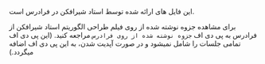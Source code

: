 این فایل های ارائه شده توسط استاد شیرافکن در فرادرس است.

برای مشاهده جزوه نوشته شده از روی فیلم طراحی الگوریتم استاد شیرافکن از فرادرس به پی دی اف `جزوه نوشته شده از روی فرادرس` مراجعه کنید. (این پی دی اف تمامی جلسات را شامل نمیشود و در صورت آپدیت شدن، به این پی دی اف اضافه میگردد.)

